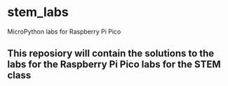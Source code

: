 # stem_labs
MicroPython labs for Raspberry Pi Pico

## This reposiory will contain the solutions to the labs for the Raspberry Pi Pico labs for the STEM class
